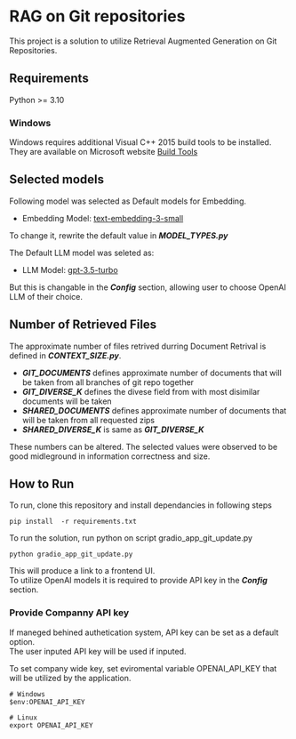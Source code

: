 # RAG on Git repositories
This project is a solution to utilize Retrieval Augmented Generation on Git Repositories.  

## Requirements

Python >= 3.10

### Windows

Windows requires additional Visual C++ 2015 build tools to be installed.  
They are available on Microsoft website [Build Tools](https://visualstudio.microsoft.com/downloads/)

## Selected models

Following model was selected as Default models for Embedding.

- Embedding Model: [text-embedding-3-small](https://platform.openai.com/docs/guides/embeddings/embedding-models)

To change it, rewrite the default value in ***MODEL_TYPES.py***

The Default LLM model was seleted as:

- LLM Model: [gpt-3.5-turbo](https://openai.com/blog/gpt-3-5-turbo-fine-tuning-and-api-updates)

But this is changable in the ***Config*** section, allowing user to choose OpenAI LLM of their choice.


## Number of Retrieved Files

The approximate number of files retrived durring Document Retrival is defined in ***CONTEXT_SIZE.py***.

- ***GIT_DOCUMENTS*** defines approximate number of documents that will be taken from all branches of git repo together
- ***GIT_DIVERSE_K*** defines the divese field from with most disimilar documents will be taken
- ***SHARED_DOCUMENTS*** defines approximate number of documents that will be taken from all requested zips
- ***SHARED_DIVERSE_K*** is same as ***GIT_DIVERSE_K***

These numbers can be altered. The selected values were observed to be good midleground in information correctness and size.

## How to Run
To run, clone this repository and install dependancies in following steps
```
pip install  -r requirements.txt
```
To run the solution, run python on script gradio_app_git_update.py

```
python gradio_app_git_update.py
```
This will produce a link to a frontend UI.  
To utilize OpenAI models it is required to provide API key in the ***Config*** section.

### Provide Companny API key

If maneged behined authetication system, API key can be set as a default option.  
The user inputed API key will be used if inputed.  

To set company wide key, set eviromental variable OPENAI_API_KEY that will be utilized by the application.
```Windows
# Windows
$env:OPENAI_API_KEY
```
```Linux
# Linux
export OPENAI_API_KEY
```